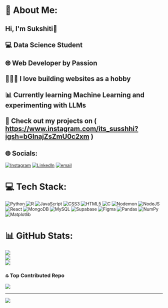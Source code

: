 # 💫 About Me:
## Hi, I'm Sukshiti👋<br><br>💻 Data Science Student<br/><br>🌐 Web Developer by Passion<br/><br>👩🏻‍💻 I love building websites as a hobby<br/><br>📊 Currently learning Machine Learning and experimenting with LLMs<br/><br>🔗 Check out my projects on ( https://www.instagram.com/its_susshhi?igsh=bGlnajZsZmU0c2xm )<br/>


## 🌐 Socials:
[![Instagram](https://img.shields.io/badge/Instagram-%23E4405F.svg?logo=Instagram&logoColor=white)](https://instagram.com/https://www.instagram.com/its_susshhi?igsh=bGlnajZsZmU0c2xm) [![LinkedIn](https://img.shields.io/badge/LinkedIn-%230077B5.svg?logo=linkedin&logoColor=white)](https://linkedin.com/in/www.linkedin.com/in/sukshiti-madge-927a02326) [![email](https://img.shields.io/badge/Email-D14836?logo=gmail&logoColor=white)](mailto:sukshiti2306@gmail.com) 

# 💻 Tech Stack:
![Python](https://img.shields.io/badge/python-3670A0?style=for-the-badge&logo=python&logoColor=ffdd54) ![R](https://img.shields.io/badge/r-%23276DC3.svg?style=for-the-badge&logo=r&logoColor=white) ![JavaScript](https://img.shields.io/badge/javascript-%23323330.svg?style=for-the-badge&logo=javascript&logoColor=%23F7DF1E) ![CSS3](https://img.shields.io/badge/css3-%231572B6.svg?style=for-the-badge&logo=css3&logoColor=white) ![HTML5](https://img.shields.io/badge/html5-%23E34F26.svg?style=for-the-badge&logo=html5&logoColor=white) ![C](https://img.shields.io/badge/c-%2300599C.svg?style=for-the-badge&logo=c&logoColor=white) ![Nodemon](https://img.shields.io/badge/NODEMON-%23323330.svg?style=for-the-badge&logo=nodemon&logoColor=%BBDEAD) ![NodeJS](https://img.shields.io/badge/node.js-6DA55F?style=for-the-badge&logo=node.js&logoColor=white) ![React](https://img.shields.io/badge/react-%2320232a.svg?style=for-the-badge&logo=react&logoColor=%2361DAFB) ![MongoDB](https://img.shields.io/badge/MongoDB-%234ea94b.svg?style=for-the-badge&logo=mongodb&logoColor=white) ![MySQL](https://img.shields.io/badge/mysql-4479A1.svg?style=for-the-badge&logo=mysql&logoColor=white) ![Supabase](https://img.shields.io/badge/Supabase-3ECF8E?style=for-the-badge&logo=supabase&logoColor=white) ![Figma](https://img.shields.io/badge/figma-%23F24E1E.svg?style=for-the-badge&logo=figma&logoColor=white) ![Pandas](https://img.shields.io/badge/pandas-%23150458.svg?style=for-the-badge&logo=pandas&logoColor=white) ![NumPy](https://img.shields.io/badge/numpy-%23013243.svg?style=for-the-badge&logo=numpy&logoColor=white) ![Matplotlib](https://img.shields.io/badge/Matplotlib-%23ffffff.svg?style=for-the-badge&logo=Matplotlib&logoColor=black)
# 📊 GitHub Stats:
![](https://github-readme-stats.vercel.app/api?username=sukshiti23&theme=rose_pine&hide_border=false&include_all_commits=false&count_private=false)<br/>
![](https://nirzak-streak-stats.vercel.app/?user=sukshiti23&theme=rose_pine&hide_border=false)<br/>
![](https://github-readme-stats.vercel.app/api/top-langs/?username=sukshiti23&theme=rose_pine&hide_border=false&include_all_commits=false&count_private=false&layout=compact)

### 🔝 Top Contributed Repo
![](https://github-contributor-stats.vercel.app/api?username=sukshiti23&limit=5&theme=dark&combine_all_yearly_contributions=true)

---
[![](https://visitcount.itsvg.in/api?id=sukshiti23&icon=0&color=0)](https://visitcount.itsvg.in)

<!-- Proudly created with GPRM ( https://gprm.itsvg.in ) -->

